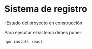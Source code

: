 <h1>Sistema de registro</h1>

-Estado del proyecto en construcción

Para ejecutar el sistema debes poner:

```npm install react```
